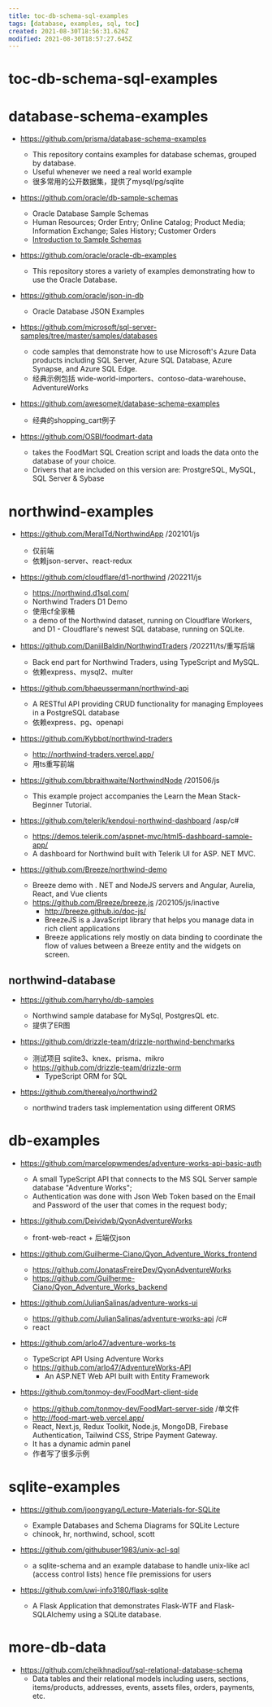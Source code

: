 ```yaml
---
title: toc-db-schema-sql-examples
tags: [database, examples, sql, toc]
created: 2021-08-30T18:56:31.626Z
modified: 2021-08-30T18:57:27.645Z
---
```


# toc-db-schema-sql-examples

# database-schema-examples

- https://github.com/prisma/database-schema-examples
  - This repository contains examples for database schemas, grouped by database. 
  - Useful whenever we need a real world example
  - 很多常用的公开数据集，提供了mysql/pg/sqlite

- https://github.com/oracle/db-sample-schemas
  - Oracle Database Sample Schemas
  - Human Resources; Order Entry; Online Catalog; Product Media; Information Exchange; Sales History; Customer Orders
  - [Introduction to Sample Schemas](https://docs.oracle.com/en/database/oracle/oracle-database/21/comsc/introduction-to-sample-schemas.html)
- https://github.com/oracle/oracle-db-examples
  - This repository stores a variety of examples demonstrating how to use the Oracle Database.
- https://github.com/oracle/json-in-db
  - Oracle Database JSON Examples

- https://github.com/microsoft/sql-server-samples/tree/master/samples/databases
  - code samples that demonstrate how to use Microsoft's Azure Data products including SQL Server, Azure SQL Database, Azure Synapse, and Azure SQL Edge. 
  - 经典示例包括 wide-world-importers、contoso-data-warehouse、AdventureWorks

- https://github.com/awesomejt/database-schema-examples
  - 经典的shopping_cart例子

- https://github.com/OSBI/foodmart-data
  - takes the FoodMart SQL Creation script and loads the data onto the database of your choice.
  - Drivers that are included on this version are: ProstgreSQL, MySQL, SQL Server & Sybase
# northwind-examples
- https://github.com/MeralTd/NorthwindApp /202101/js
  - 仅前端
  - 依赖json-server、react-redux

- https://github.com/cloudflare/d1-northwind /202211/js
  - https://northwind.d1sql.com/
  - Northwind Traders D1 Demo
  - 使用cf全家桶
  - a demo of the Northwind dataset, running on Cloudflare Workers, and D1 - Cloudflare's newest SQL database, running on SQLite.
- https://github.com/DaniilBaldin/NorthwindTraders /202211/ts/重写后端
  - Back end part for Northwind Traders, using TypeScript and MySQL.
  - 依赖express、mysql2、multer
- https://github.com/bhaeussermann/northwind-api
  - A RESTful API providing CRUD functionality for managing Employees in a PostgreSQL database
  - 依赖express、pg、openapi
- https://github.com/Kybbot/northwind-traders
  - http://northwind-traders.vercel.app/
  - 用ts重写前端

- https://github.com/bbraithwaite/NorthwindNode /201506/js
  - This example project accompanies the Learn the Mean Stack- Beginner Tutorial. 

- https://github.com/telerik/kendoui-northwind-dashboard /asp/c#
  - https://demos.telerik.com/aspnet-mvc/html5-dashboard-sample-app/
  - A dashboard for Northwind built with Telerik UI for ASP. NET MVC.

- https://github.com/Breeze/northwind-demo
  - Breeze demo with . NET and NodeJS servers and Angular, Aurelia, React, and Vue clients
  - https://github.com/Breeze/breeze.js /202105/js/inactive
    - http://breeze.github.io/doc-js/
    - BreezeJS is a JavaScript library that helps you manage data in rich client applications
    - Breeze applications rely mostly on data binding to coordinate the flow of values between a Breeze entity and the widgets on screen. 

## northwind-database

- https://github.com/harryho/db-samples
  - Northwind sample database for MySql, PostgresQL etc.
  - 提供了ER图

- https://github.com/drizzle-team/drizzle-northwind-benchmarks
  - 测试项目 sqlite3、knex、prisma、mikro
  - https://github.com/drizzle-team/drizzle-orm
    - TypeScript ORM for SQL
- https://github.com/therealyo/northwind2
  - northwind traders task implementation using different ORMS
# db-examples
- https://github.com/marcelopwmendes/adventure-works-api-basic-auth
  - A small TypeScript API that connects to the MS SQL Server sample database "Adventure Works";
  - Authentication was done with Json Web Token based on the Email and Password of the user that comes in the request body;
- https://github.com/Deividwb/QyonAdventureWorks
  - front-web-react + 后端仅json

- https://github.com/Guilherme-Ciano/Qyon_Adventure_Works_frontend
  - https://github.com/JonatasFreireDev/QyonAdventureWorks
  - https://github.com/Guilherme-Ciano/Qyon_Adventure_Works_backend

- https://github.com/JulianSalinas/adventure-works-ui
  - https://github.com/JulianSalinas/adventure-works-api /c#
  - react

- https://github.com/arlo47/adventure-works-ts
  - TypeScript API Using Adventure Works
  - https://github.com/arlo47/AdventureWorks-API
    - An ASP.NET Web API built with Entity Framework

- https://github.com/tonmoy-dev/FoodMart-client-side
  - https://github.com/tonmoy-dev/FoodMart-server-side /单文件
  - http://food-mart-web.vercel.app/
  - React, Next.js, Redux Toolkit, Node.js, MongoDB, Firebase Authentication, Tailwind CSS, Stripe Payment Gateway.
  - It has a dynamic admin panel
  - 作者写了很多示例
# sqlite-examples
- https://github.com/joongyang/Lecture-Materials-for-SQLite
  - Example Databases and Schema Diagrams for SQLite Lecture
  - chinook, hr, northwind, school, scott

- https://github.com/githubuser1983/unix-acl-sql
  - a sqlite-schema and an example database to handle unix-like acl (access control lists) hence file premissions for users 

- https://github.com/uwi-info3180/flask-sqlite
  - A Flask Application that demonstrates Flask-WTF and Flask-SQLAlchemy using a SQLite database.
# more-db-data
- https://github.com/cheikhnadiouf/sql-relational-database-schema
  - Data tables and their relational models including users, sections, items/products, addresses, events, assets files, orders, payments, etc.
